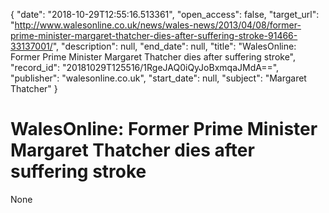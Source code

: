 {
  "date": "2018-10-29T12:55:16.513361", 
  "open_access": false, 
  "target_url": "http://www.walesonline.co.uk/news/wales-news/2013/04/08/former-prime-minister-margaret-thatcher-dies-after-suffering-stroke-91466-33137001/", 
  "description": null, 
  "end_date": null, 
  "title": "WalesOnline: Former Prime Minister Margaret Thatcher dies after suffering stroke", 
  "record_id": "20181029T125516/1RgeJAQ0iQyJoBxmqaJMdA==", 
  "publisher": "walesonline.co.uk", 
  "start_date": null, 
  "subject": "Margaret Thatcher"
}

# WalesOnline: Former Prime Minister Margaret Thatcher dies after suffering stroke

None